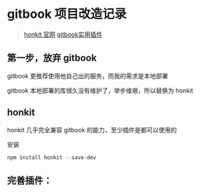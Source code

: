 # gitbook 项目改造记录

> [honkit 官网](https://honkit.netlify.app/setup.html) [gitbook实用插件](https://jiangming_gitee.gitee.io/gitbook/6-third_plugins.html)

## 第一步，放弃 gitbook

gitbook 更推荐使用他自己出的服务，而我的需求是本地部署

gitbook 本地部署的库很久没有维护了，举步维艰，所以替换为 honkit

## honkit

honkit 几乎完全兼容 gitbook 的能力，至少插件是都可以使用的

安装

```js
npm install honkit --save-dev
```

## 完善插件：
